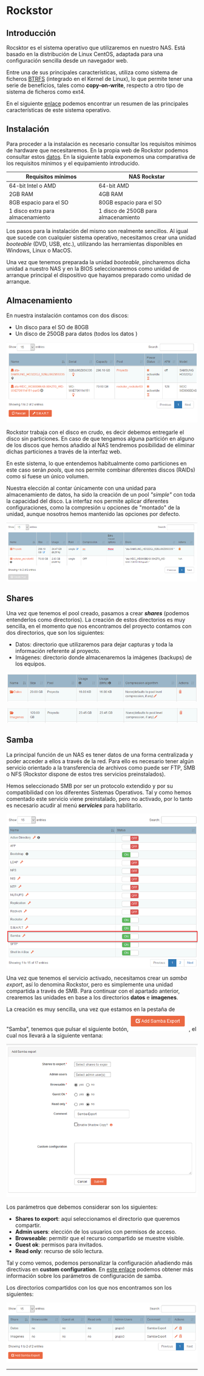 # Rockstor

## Introducción

Rocsktor es el sistema operativo que utilizaremos en nuestro NAS. Está basado en la distribución de Linux CentOS, adaptada para una configuración sencilla desde un navegador web.

Entre una de sus principales características, utiliza como sistema de ficheros [BTRFS](https://es.wikipedia.org/wiki/Btrfs) (integrado en el Kernel de Linux), lo que permite tener una serie de beneficios, tales como **copy-on-write**, respecto a otro tipo de sistema de ficheros como ext4. 

En el siguiente [enlace](http://rockstor.com/docs/intro.html#features) podemos encontrar un resumen de las principales características de este sistema operativo.

## Instalación

Para proceder a la instalación es necesario consultar los requisitos mínimos de hardware que necesitaremos. En la propia web de Rockstor podemos consultar estos [datos](http://rockstor.com/docs/quickstart.html#minimum-system-requirements). En la siguiente tabla exponemos una comparativa de los requisitos mínimos y el equipamiento introducido.

| Requisitos mínimos                | NAS Rockstar                         |
| --------------------------------- | ------------------------------------ |
| 64-bit Intel o AMD                | 64-bit AMD                           |
| 2GB RAM                           | 4GB RAM                              |
| 8GB espacio para el SO            | 80GB espacio para el SO              |
| 1 disco extra para almacenamiento | 1 disco de 250GB para almacenamiento |



Los pasos para la instalación del mismo son realmente sencillos. Al igual que sucede con cualquier sistema operativo, necesitamos crear una unidad *booteable* (DVD, USB, etc.), utilizando las herramientas disponibles en Windows, Linux o MacOS. 

Una vez que tenemos preparada la unidad *booteable*, pincharemos dicha unidad a nuestro NAS y en la BIOS seleccionaremos como unidad de arranque principal el dispositivo que hayamos preparado como unidad de arranque.

## Almacenamiento

En nuestra instalación contamos con dos discos:

- Un disco para el SO de 80GB
- Un disco de 250GB para datos (todos los datos )

![Almacenamiento Rockstor](../Imagenes/Rockstor/Rockstor_disks.png)

Rockstor trabaja con el disco en crudo, es decir debemos entregarle el disco sin particiones. En caso de que tengamos alguna partición en alguno de los discos que hemos añadido al NAS tendremos posibilidad de eliminar dichas particiones a través de la interfaz web.

En este sistema, lo que entendemos habitualmente como particiones en este caso serán *pools*, que nos permite combinar diferentes discos (RAIDs)  como si fuese un único volumen.

Nuestra elección al contar únicamente con una unidad para almacenamiento de datos, ha sido la creación de un pool *"simple"* con toda la capacidad del disco. La interfaz nos permite aplicar diferentes configuraciones, como la compresión u opciones de "montado" de la unidad, aunque nosotros hemos mantenido las opciones por defecto.

![Rockstor: lista de pools](../Imagenes/Rockstor/Rockstar_pool.png)

## Shares

Una vez que tenemos el pool creado, pasamos a crear **_shares_** (podemos entenderlos como directorios). La creación de estos directorios es muy sencilla, en el momento que nos encontramos del proyecto contamos con dos directorios, que son los siguientes:

- Datos: directorio que utilizaremos para dejar capturas y toda la información referente al proyecto.
- Imágenes: directorio donde almacenaremos la imágenes (backups) de los equipos.

![share](../Imagenes/Rockstor/Rockstor_share_datos.png)

![Rockstor](../Imagenes/Rockstor/Rockstor_share_imagenes.png)

## Samba

La principal función de un NAS es tener datos de una forma centralizada y poder acceder a ellos a través de la red. Para ello es necesario tener algún servicio orientado a la transferencia de archivos como puede ser FTP, SMB o NFS (Rockstor dispone de estos tres servicios preinstalados). 

Hemos seleccionado SMB por ser un protocolo extendido y por su compatibilidad con los diferentes Sistemas Operativos. Tal y como hemos comentado este servicio viene preinstalado, pero no activado, por lo tanto es necesario acudir al menú **_servicies_** para habilitarlo.

![Rockstor: servicio samba](../Imagenes/Rockstor/Rockstor_services_samba.png)

Una vez que tenemos el servicio activado, necesitamos crear un *samba export*, así lo denomina Rockstor, pero es simplemente una unidad compartida a través de SMB. Para continuar con el apartado anterior, crearemos las unidades en base a los directorios **datos** e **imagenes**.

La creación es muy sencilla, una vez que estamos en la pestaña de "Samba", tenemos que pulsar el siguiente botón,![Rockstor: botón samba export](../Imagenes/Rockstor/Rockstor_boton_samba_export.png) , el cual nos llevará a la siguiente ventana:

![Rockstor: samba export](../Imagenes/Rockstor/Rockstor_samba_export.png) 

Los parámetros que debemos considerar son los siguientes:

- **Shares to export**: aquí seleccionamos el directorio que queremos compartir.
- **Admin users**: elección de los usuarios con permisos de acceso.
- **Browseable**: permitir que el recurso compartido se muestre visible.
- **Guest ok**: permisos para invitados.
- **Read only**: recurso de sólo lectura.

Tal y como vemos, podemos personalizar la configuración añadiendo más directivas en **custom configuration**. En [este enlace](https://web.mit.edu/rhel-doc/4/RH-DOCS/rhel-rg-es-4/ch-samba.html) podemos obtener más información sobre los parámetros de configuración de samba.

Los directorios compartidos con los que nos encontramos son los siguientes:

![Rockstor: samba share exports](../Imagenes/Rockstor/Rockstor_samba_export_shares.png)



----

